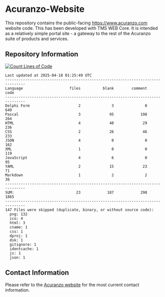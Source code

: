 # Acuranzo-Website
This repository contains the public-facing https://www.acuranzo.com website code. This has been developed with TMS WEB Core. It is intended as a relatively simple portal site - a gateway to the rest of the Acuranzo suite of products and services. 

## Repository Information
[![Count Lines of Code](https://github.com/lanboss-ltd/Acuranzo-Website/actions/workflows/main.yml/badge.svg)](https://github.com/lanboss-ltd/Acuranzo-Website/actions/workflows/main.yml)
<!--CLOC-START -->
```
Last updated at 2025-04-18 01:25:49 UTC
-------------------------------------------------------------------------------
Language                     files          blank        comment           code
-------------------------------------------------------------------------------
Delphi Form                      2              3              0            649
Pascal                           3             95            198            264
HTML                             4             40             29            236
CSS                              2             26             46            233
JSON                             4              0              0            162
XML                              1              0              0            119
JavaScript                       4              6              0             95
YAML                             2             15             23             71
Markdown                         1              2              2             36
-------------------------------------------------------------------------------
SUM:                            23            187            298           1865
-------------------------------------------------------------------------------
147 Files were skipped (duplicate, binary, or without source code):
  png: 132
  ico: 4
  html: 3
  cname: 1
  css: 1
  dproj: 1
  dsk: 1
  gitignore: 1
  identcache: 1
  js: 1
  json: 1
```
<!--CLOC-END-->

## Contact Information
Please refer to the [Acuranzo website](https://www.acuranzo.com) for the most current contact information.
